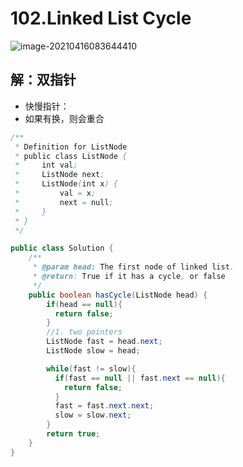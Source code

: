 # 102.Linked List Cycle

![image-20210416083644410](https://raw.githubusercontent.com/TWDH/Leetcode-From-Zero/pictures/img/image-20210416083644410.png)

## 解：双指针

* 快慢指针：
* 如果有换，则会重合

```java
/**
 * Definition for ListNode
 * public class ListNode {
 *     int val;
 *     ListNode next;
 *     ListNode(int x) {
 *         val = x;
 *         next = null;
 *     }
 * }
 */

public class Solution {
    /**
     * @param head: The first node of linked list.
     * @return: True if it has a cycle, or false
     */
    public boolean hasCycle(ListNode head) {
        if(head == null){
          return false;
        }
        //1. two pointers
        ListNode fast = head.next;
        ListNode slow = head;

        while(fast != slow){
          if(fast == null || fast.next == null){
            return false;
          }
          fast = fast.next.next;
          slow = slow.next;
        }
        return true;
    }
}
```

